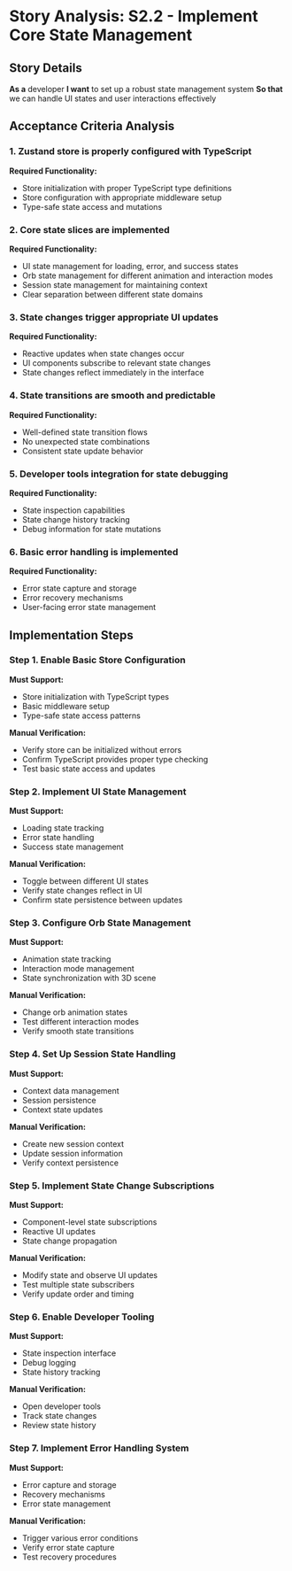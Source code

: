 # Story Analysis: S2.2 - Implement Core State Management

## Story Details
**As a** developer
**I want** to set up a robust state management system
**So that** we can handle UI states and user interactions effectively

## Acceptance Criteria Analysis

### 1. Zustand store is properly configured with TypeScript
**Required Functionality:**
- Store initialization with proper TypeScript type definitions
- Store configuration with appropriate middleware setup
- Type-safe state access and mutations

### 2. Core state slices are implemented
**Required Functionality:**
- UI state management for loading, error, and success states
- Orb state management for different animation and interaction modes
- Session state management for maintaining context
- Clear separation between different state domains

### 3. State changes trigger appropriate UI updates
**Required Functionality:**
- Reactive updates when state changes occur
- UI components subscribe to relevant state changes
- State changes reflect immediately in the interface

### 4. State transitions are smooth and predictable
**Required Functionality:**
- Well-defined state transition flows
- No unexpected state combinations
- Consistent state update behavior

### 5. Developer tools integration for state debugging
**Required Functionality:**
- State inspection capabilities
- State change history tracking
- Debug information for state mutations

### 6. Basic error handling is implemented
**Required Functionality:**
- Error state capture and storage
- Error recovery mechanisms
- User-facing error state management

## Implementation Steps

### Step 1. Enable Basic Store Configuration
**Must Support:**
- Store initialization with TypeScript types
- Basic middleware setup
- Type-safe state access patterns

**Manual Verification:**
- Verify store can be initialized without errors
- Confirm TypeScript provides proper type checking
- Test basic state access and updates

### Step 2. Implement UI State Management
**Must Support:**
- Loading state tracking
- Error state handling
- Success state management

**Manual Verification:**
- Toggle between different UI states
- Verify state changes reflect in UI
- Confirm state persistence between updates

### Step 3. Configure Orb State Management
**Must Support:**
- Animation state tracking
- Interaction mode management
- State synchronization with 3D scene

**Manual Verification:**
- Change orb animation states
- Test different interaction modes
- Verify smooth state transitions

### Step 4. Set Up Session State Handling
**Must Support:**
- Context data management
- Session persistence
- Context state updates

**Manual Verification:**
- Create new session context
- Update session information
- Verify context persistence

### Step 5. Implement State Change Subscriptions
**Must Support:**
- Component-level state subscriptions
- Reactive UI updates
- State change propagation

**Manual Verification:**
- Modify state and observe UI updates
- Test multiple state subscribers
- Verify update order and timing

### Step 6. Enable Developer Tooling
**Must Support:**
- State inspection interface
- Debug logging
- State history tracking

**Manual Verification:**
- Open developer tools
- Track state changes
- Review state history

### Step 7. Implement Error Handling System
**Must Support:**
- Error capture and storage
- Recovery mechanisms
- Error state management

**Manual Verification:**
- Trigger various error conditions
- Verify error state capture
- Test recovery procedures

